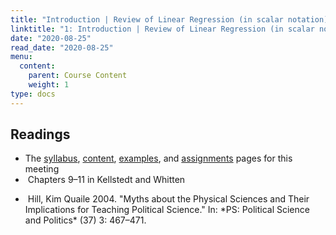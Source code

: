```yaml
---
title: "Introduction | Review of Linear Regression (in scalar notation) and Mini Math Refresher"
linktitle: "1: Introduction | Review of Linear Regression (in scalar notation) and Mini Math Refresher"
date: "2020-08-25"
read_date: "2020-08-25"
menu:
  content:
    parent: Course Content
    weight: 1
type: docs
---
```


## Readings

- The [syllabus](/syllabus/), [content](/content/), [examples](/example/), and [assignments](/assigment/) pages for this meeting
- <i class="fas fa-book"></i> &nbsp;Chapters 9–11 in Kellstedt and Whitten
- <p class="hangingindent"><i class="fas fa-newspaper"></i> &nbsp;Hill, Kim Quaile 2004. "Myths about the Physical Sciences and Their Implications for Teaching Political Science." In: *PS: Political Science and Politics* (37) 3: 467–471.</p>


